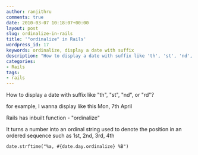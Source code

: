```yaml
---
author: ranjithru
comments: true
date: 2010-03-07 10:18:07+00:00
layout: post
slug: ordinalize-in-rails
title: '"ordinalize" in Rails'
wordpress_id: 17
keywords: ordinalize, display a date with suffix
description: "How to display a date with suffix like 'th', 'st', 'nd', or 'rd'"
categories:
- Rails
tags:
- rails
---
```


How to display a date with suffix like "th", "st", "nd", or "rd"?

for example, I wanna display like this Mon, 7th April

Rails has inbuilt function - "ordinalize"<!--more-->

It turns a number into an ordinal string used to denote the position in an ordered sequence such as 1st, 2nd, 3rd, 4th


    
    date.strftime("%a, #{date.day.ordinalize} %B")
